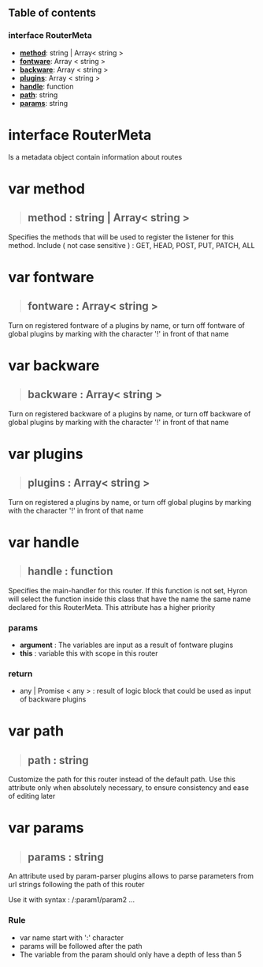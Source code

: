 ## **Table of contents**

### interface **RouterMeta**

-   [**method**](#var-method): string | Array< string >
-   [**fontware**](#var-fontware): Array < string >
-   [**backware**](#var-backware): Array < string >
-   [**plugins**](#var-plugins): Array < string >
-   [**handle**](#var-handle): function
-   [**path**](#var-path): string
-   [**params**](#var-params): string


# interface **RouterMeta**

Is a metadata object contain information about routes

# var method

> ## **method** : string | Array< string >

Specifies the methods that will be used to register the listener for this method. Include ( not case sensitive ) : GET, HEAD, POST, PUT, PATCH, ALL

# var fontware

> ## **fontware** : Array< string >

Turn on registered fontware of a plugins by name, or turn off fontware of global plugins by marking with the character '!' in front of that name

# var backware

> ## **backware** : Array< string >

Turn on registered backware of a plugins by name, or turn off backware of global plugins by marking with the character '!' in front of that name

# var plugins

> ## **plugins** : Array< string >

Turn on registered a plugins by name, or turn off global plugins by marking with the character '!' in front of that name

# var handle

> ## **handle** : function

Specifies the main-handler for this router. If this function is not set, Hyron will select the function inside this class that have the name the same name declared for this RouterMeta. This attribute has a higher priority

### **params**

- **argument** : The variables are input as a result of fontware plugins
- **this** : variable this with scope in this router

### **return**

- any | Promise < any > : result of logic block that could be used as input of backware plugins

# var path

> ## **path** : string

Customize the path for this router instead of the default path. Use this attribute only when absolutely necessary, to ensure consistency and ease of editing later

# var params

> ## **params** : string

An attribute used by param-parser plugins allows to parse parameters from url strings following the path of this router

Use it with syntax : /:param1/param2 ...

### Rule
- var name start with ':' character
- params will be followed after the path
- The variable from the param should only have a depth of less than 5